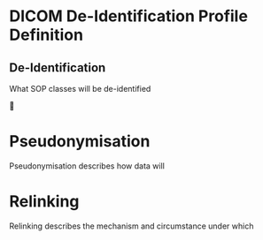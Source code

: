 
# DICOM De-Identification Profile Definition

## De-Identification

What SOP classes will be de-identified


:black_square_button: 


# Pseudonymisation

Pseudonymisation describes how data will 

# Relinking

Relinking describes the mechanism and circumstance under which  

